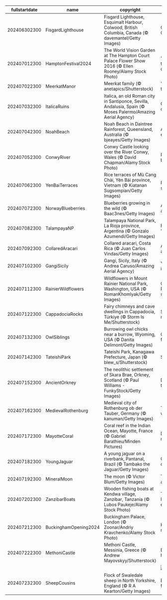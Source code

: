 |fullstartdate|name|copyright|title|image|
|--|--|--|--|--|
202406302300|FisgardLighthouse|Fisgard Lighthouse, Esquimalt Harbour, Colwood, British Columbia, Canada (© davemantel/Getty Images)|Cheers to Canada!|![](/en-GB/2024/07/202406302300FisgardLighthouse.jpg)|
202407012300|HamptonFestival2024|The World Vision Garden at The Hampton Court Palace Flower Show 2016 (© Ellen Rooney/Alamy Stock Photo)|'Sow' much to see and do|![](/en-GB/2024/07/202407012300HamptonFestival2024.jpg)|
202407022300|MeerkatManor|Meerkat family (© anetapics/Shutterstock)|'Wait! Who's there?'|![](/en-GB/2024/07/202407022300MeerkatManor.jpg)|
202407032300|ItalicaRuins|Italica, an old Roman city in Santiponce, Sevilla, Andalusia, Spain (© Moses Palermo/Amazing Aerial Agency)|Ghosts of cities past|![](/en-GB/2024/07/202407032300ItalicaRuins.jpg)|
202407042300|NoahBeach|Noah Beach in Daintree Rainforest, Queensland, Australia (© bjeayes/Getty Images)|A coastal encounter|![](/en-GB/2024/07/202407042300NoahBeach.jpg)|
202407052300|ConwyRiver|Conwy Castle looking over the River Conwy, Wales (© David Chapman/Alamy Stock Photo)|Rock the boat|![](/en-GB/2024/07/202407052300ConwyRiver.jpg)|
202407062300|YenBaiTerraces|Rice terraces of Mù Cang Chải, Yên Bái province, Vietnam (© Kiatanan Sugsompian/Getty Images)|Rice and shine|![](/en-GB/2024/07/202407062300YenBaiTerraces.jpg)|
202407072300|NorwayBlueberries|Blueberries growing in the wild (© Baac3nes/Getty Images)|A dose of antioxidants|![](/en-GB/2024/07/202407072300NorwayBlueberries.jpg)|
202407082300|TalampayaNP|Talampaya National Park, La Rioja province, Argentina (© Gonzalo Azumendi/Getty Images)|Feeling 'sedimental'?|![](/en-GB/2024/07/202407082300TalampayaNP.jpg)|
202407092300|CollaredAracari|Collared aracari, Costa Rica (© Juan Carlos Vindas/Getty Images)|A 'toucan' of appreciation|![](/en-GB/2024/07/202407092300CollaredAracari.jpg)|
202407102300|GangiSicily|Gangi, Sicily, Italy (© Andrea Caruso/Amazing Aerial Agency)|You are one in 8.1 billion|![](/en-GB/2024/07/202407102300GangiSicily.jpg)|
202407112300|RainierWildflowers|Wildflowers in Mount Rainier National Park, Washington, USA (© RomanKhomlyak/Getty Images)|Come Rainier or shine|![](/en-GB/2024/07/202407112300RainierWildflowers.jpg)|
202407122300|CappadociaRocks|Fairy chimneys and cave dwellings in Cappadocia, Türkiye (© Storm Is Me/Shutterstock)|Sedimentary, my dear|![](/en-GB/2024/07/202407122300CappadociaRocks.jpg)|
202407132300|OwlSiblings|Burrowing owl chicks near a burrow, Wyoming, USA (© Danita Delimont/Getty Images)|Owl be there for you!|![](/en-GB/2024/07/202407132300OwlSiblings.jpg)|
202407142300|TateishiPark|Tateishi Park, Kanagawa Prefecture, Japan (© blew_s/Shutterstock)|Seas the day|![](/en-GB/2024/07/202407142300TateishiPark.jpg)|
202407152300|AncientOrkney|The neolithic settlement of Skara Brae, Orkney, Scotland (© Paul Williams - FunkyStock/Getty Images)|Digging into the past|![](/en-GB/2024/07/202407152300AncientOrkney.jpg)|
202407162300|MedievalRothenburg|Medieval city of Rothenburg ob der Tauber, Germany (© kanuman/Getty Images)|Towering with history|![](/en-GB/2024/07/202407162300MedievalRothenburg.jpg)|
202407172300|MayotteCoral|Coral reef in the Indian Ocean, Mayotte, France (© Gabriel Barathieu/Minden Pictures)|Deep and meaningful|![](/en-GB/2024/07/202407172300MayotteCoral.jpg)|
202407182300|YoungJaguar|A young jaguar on a riverbank, Pantanal, Brazil (© Tambako the Jaguar/Getty Images)|Clever camouflage|![](/en-GB/2024/07/202407182300YoungJaguar.jpg)|
202407192300|MineralMoon|The moon (© Victor Blum/Getty Images)|To the moon and back|![](/en-GB/2024/07/202407192300MineralMoon.jpg)|
202407202300|ZanzibarBoats|Wooden fishing boats at Kendwa village, Zanzibar, Tanzania (© Lubos Paukeje/Alamy Stock Photo)|The Spice Island escape|![](/en-GB/2024/07/202407202300ZanzibarBoats.jpg)|
202407212300|BuckinghamOpening2024|Buckingham Palace, London (© Zoonar/Andriy Kravchenko/Alamy Stock Photo)|Keeping it regal|![](/en-GB/2024/07/202407212300BuckinghamOpening2024.jpg)|
202407222300|MethoniCastle|Methoni Castle, Messinia, Greece (© Andrew Mayovskyy/Shutterstock)|Echoes of history|![](/en-GB/2024/07/202407222300MethoniCastle.jpg)|
||||![](/en-GB/2024/07/.jpg)|
202407232300|SheepCousins|Flock of Swaledale sheep in North Yorkshire, England (© R A Kearton/Getty Images)|Baa-utiful family|![](/en-GB/2024/07/202407232300SheepCousins.jpg)|
